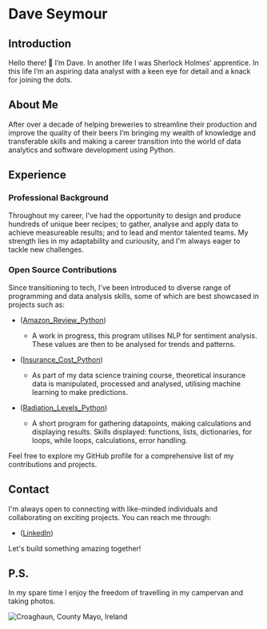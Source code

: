 # Dave Seymour

## Introduction

Hello there! 👋 I’m Dave. In another life I was Sherlock Holmes’ apprentice. In this life I’m an aspiring data analyst with a keen eye for detail and a knack for joining the dots.

## About Me

After over a decade of helping breweries to streamline their production and improve the quality of their beers I’m bringing my wealth of knowledge and transferable skills and making a career transition into the world of data analytics and software development using Python.

## Experience

### Professional Background

Throughout my career, I've had the opportunity to design and produce hundreds of unique beer recipes; to gather, analyse and apply data to achieve measureable results; and to lead and mentor talented teams. My strength lies in my adaptability and curiousity, and I'm always eager to tackle new challenges.

### Open Source Contributions

Since transitioning to tech, I've been introduced to diverse range of programming and data analysis skills, some of which are best showcased in projects such as:

- ([Amazon_Review_Python](https://github.com/davemakebeer/Amazon_Reviews_Python))
  - A work in progress, this program utilises NLP for sentiment analysis. These values are then to be analysed for trends and patterns.

- ([Insurance_Cost_Python](https://github.com/davemakebeer/Insurance_Cost_Predictions))
  - As part of my data science training course, theoretical insurance data is manipulated, processed and analysed, utilising machine learning to make predictions.
 
- ([Radiation_Levels_Python](https://github.com/davemakebeer/Radiation_Levels_Python))
  - A short program for gathering datapoints, making calculations and displaying results. Skills displayed: functions, lists, dictionaries, for loops, while loops, calculations, error handling.

Feel free to explore my GitHub profile for a comprehensive list of my contributions and projects.

## Contact

I'm always open to connecting with like-minded individuals and collaborating on exciting projects. You can reach me through:

- ([LinkedIn](https://www.linkedin.com/in/davemakebeer/))

Let's build something amazing together!

## P.S.

In my spare time I enjoy the freedom of travelling in my campervan and taking photos.

![Croaghaun, County Mayo, Ireland](https://github.com/davemakebeer/davemakebeer/blob/main/IMG_6884.jpeg?raw=true)

<!--
**davemakebeer/davemakebeer** is a ✨ _special_ ✨ repository because its `README.md` (this file) appears on your GitHub profile.

Here are some ideas to get you started:

- 🔭 I’m currently working on ...
- 🌱 I’m currently learning ...
- 👯 I’m looking to collaborate on ...
- 🤔 I’m looking for help with ...
- 💬 Ask me about ...
- 📫 How to reach me: ...
- 😄 Pronouns: ...
- ⚡ Fun fact: ...
-->
